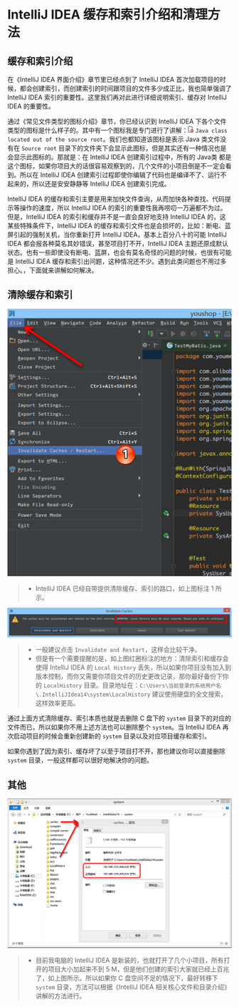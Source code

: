 # IntelliJ IDEA 缓存和索引介绍和清理方法

## 缓存和索引介绍 

在《IntelliJ IDEA 界面介绍》章节里已经点到了 IntelliJ IDEA 首次加载项目的时候，都会创建索引，而创建索引的时间跟项目的文件多少成正比，我也简单强调了 IntelliJ IDEA 索引的重要性。这里我们再对此进行详细说明索引、缓存对 IntelliJ IDEA 的重要性。

通过《常见文件类型的图标介绍》章节，你已经认识到 IntelliJ IDEA 下各个文件类型的图标是什么样子的。其中有一个图标我是专门进行了讲解：![Java class located out of the source root](images/xi-a-file-symbols-3.png) `Java class located out of the source root`。我们也都知道该图标是表示 Java 类文件没有在 `Source root` 目录下的文件夹下会显示此图标，但是其实还有一种情况也是会显示此图标的。那就是：在 IntelliJ IDEA 创建索引过程中，所有的 Java类 都是这个图标，如果你项目大的话很容易观察到的，几个文件的小项目倒是不一定会看到。所以在 IntelliJ IDEA 创建索引过程即使你编辑了代码也是编译不了、运行不起来的，所以还是安安静静等 IntelliJ IDEA 创建索引完成。

IntelliJ IDEA 的缓存和索引主要是用来加快文件查询，从而加快各种查找、代码提示等操作的速度，所以 IntelliJ IDEA 的索引的重要性我再唠叨一万遍都不为过。但是，IntelliJ IDEA 的索引和缓存并不是一直会良好地支持 IntelliJ IDEA 的，这某些特殊条件下，IntelliJ IDEA 的缓存和索引文件也是会损坏的，比如：断电、蓝屏引起的强制关机，当你重新打开 IntelliJ IDEA，基本上百分八十的可能 IntelliJ IDEA 都会报各种莫名其妙错误，甚至项目打不开，IntelliJ IDEA 主题还原成默认状态。也有一些即使没有断电、蓝屏，也会有莫名奇怪的问题的时候，也很有可能是 IntelliJ IDEA 缓存和索引出问题，这种情况还不少。遇到此类问题也不用过多担心。，下面就来讲解如何解决。

## 清除缓存和索引

![清除缓存和索引](images/xii-a-invalidate-cache-1.jpg)

> * IntelliJ IDEA 已经自带提供清除缓存、索引的路口，如上图标注 1 所示。

![清除缓存和索引](images/xii-a-invalidate-cache-2.jpg)

> * 一般建议点击 `Invalidate and Restart`，这样会比较干净。
> * 但是有一个需要提醒的是，如上图红圈标注的地方：清除索引和缓存会使得 IntelliJ IDEA 的 `Local History` 丢失，所以如果你项目没有加入到版本控制，而你又需要你项目文件的历史更改记录，那你最好备份下你的 `LocalHistory` 目录。目录地址在：`C:\Users\当前登录的系统用户名\.IntelliJIdea14\system\LocalHistory` 建议使用硬盘的全文搜索，这样效率更高。

通过上面方式清除缓存、索引本质也就是去删除 C 盘下的 `system` 目录下的对应的文件而已，所以如果你不用上述方法也可以删除整个 `system`。当 IntelliJ IDEA 再次启动项目的时候会重新创建新的 `system` 目录以及对应项目缓存和索引。

如果你遇到了因为索引、缓存坏了以至于项目打不开，那也建议你可以直接删除 `system` 目录，一般这样都可以很好地解决你的问题。

## 其他

![其他](images/xii-a-invalidate-cache-3.jpg)

> * 目前我电脑的 IntelliJ IDEA 是新装的，也就打开了几个小项目，所有打开的项目大小加起来不到 5 M，但是他们创建的索引大家就已经上百兆了，如上图所示。所以如果你 C 盘空间不足的情况下，最好转移下 `system` 目录，方法可以根据《IntelliJ IDEA 相关核心文件和目录介绍》讲解的方法进行。
